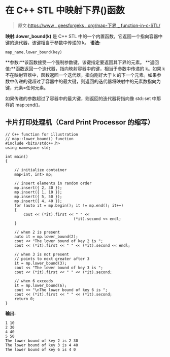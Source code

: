 # 在 C++ STL 中映射下界()函数

> 原文:[https://www . geesforgeks . org/map-下界 _ function-in-c-STL/](https://www.geeksforgeeks.org/map-lower_bound-function-in-c-stl/)

**映射::lower_bound(k)** 是 C++ STL 中的一个内置函数，它返回一个指向容器中键的迭代器，该键相当于参数中传递的 k。
**语法:**

```
map_name.lower_bound(key)

```

**参数:**该函数接受一个强制参数键，该键指定要返回其下界的元素。
**返回值:**函数返回一个迭代器，指向映射容器中的键，相当于参数中传递的 k。如果 k 不在映射容器中，函数返回一个迭代器，指向刚好大于 k 的下一个元素。如果参数中传递的键超过了容器中的最大键，则返回的迭代器将映射中的元素数指向为键，元素=任何元素。

如果传递的参数超过了容器中的最大键，则返回的迭代器将指向像 std::set 中那样的 map::end()。

## 卡片打印处理机（Card Print Processor 的缩写）

```
// C++ function for illustration
// map::lower_bound() function
#include <bits/stdc++.h>
using namespace std;

int main()
{

    // initialize container
    map<int, int> mp;

    // insert elements in random order
    mp.insert({ 2, 30 });
    mp.insert({ 1, 10 });
    mp.insert({ 5, 50 });
    mp.insert({ 4, 40 });
    for (auto it = mp.begin(); it != mp.end(); it++)
    {
        cout << (*it).first << " " <<
                              (*it).second << endl;
    }

    // when 2 is present
    auto it = mp.lower_bound(2);
    cout << "The lower bound of key 2 is ";
    cout << (*it).first << " " << (*it).second << endl;

    // when 3 is not present
    // points to next greater after 3
    it = mp.lower_bound(3);
    cout << "The lower bound of key 3 is ";
    cout << (*it).first << " " << (*it).second;

    // when 6 exceeds
    it = mp.lower_bound(6);
    cout << "\nThe lower bound of key 6 is ";
    cout << (*it).first << " " << (*it).second;
    return 0;
}
```

**输出:**

```
1 10
2 30
4 40
5 50
The lower bound of key 2 is 2 30
The lower bound of key 3 is 4 40
The lower bound of key 6 is 4 0

```